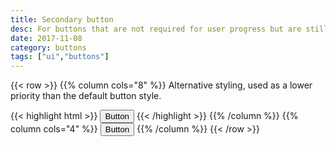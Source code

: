 ```yaml
---
title: Secondary button
desc: For buttons that are not required for user progress but are still important.
date: 2017-11-08
category: buttons
tags: ["ui","buttons"]
---
```

{{< row >}}
{{% column cols="8" %}}
Alternative styling, used as a lower priority than the default button style.

{{< highlight html >}}
<button type="button" class="btn btn--secondary">Button</button>
{{< /highlight >}}
{{% /column %}}
{{% column cols="4" %}}
<button type="button" class="btn btn--secondary">Button</button>
{{% /column %}}
{{< /row >}}